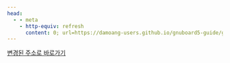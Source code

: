 ```yaml
---
head:
  - - meta
    - http-equiv: refresh
      content: 0; url=https://damoang-users.github.io/gnuboard5-guide/gnuboard/install.html
---
```


[변경된 주소로 바로가기](https://damoang-users.github.io/gnuboard5-guide/gnuboard/install.html)
